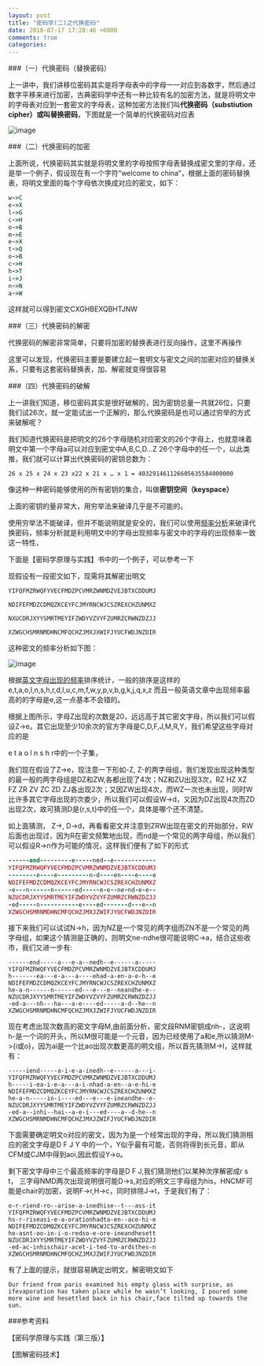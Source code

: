 ```yaml
---
layout: post
title: "密码学(二)之代换密码"
date: 2018-07-17 17:28:46 +0800
comments: true
categories: 
---
```


###（一）代换密码（替换密码）

上一讲中，我们讲移位密码其实是将字母表中的字母一一对应到各数字，然后通过数字平移来进行加密，古典密码学中还有一种比较有名的加密方法，就是将明文中的字母表对应到一套密文的字母表，这种加密方法我们叫**代换密码（substiution cipher）**或叫**替换密码**，下图就是一个简单的代换密码对应表
<!-- more --> 

![image](http://upload-images.jianshu.io/upload_images/1796624-db5bd0e79f37103e?imageMogr2/auto-orient/strip%7CimageView2/2/w/1240)

###（二）代换密码的加密

上面所说，代换密码其实就是将明文里的字母按照字母表替换成密文里的字母，还是举一个例子，假设现在有一个字符“welcome to china”，根据上面的密码替换表，将明文里面的每个字母依次换成对应的密文，如下：

```ruby
w->C
e->X
l->G
c->H
o->B
m->E
e->X
t->Q
o->B
c->H
h->T
i->J
n->N
a->W
```

这样就可以得到密文CXGHBEXQBHTJNW

###（三）代换密码的解密

代换密码的解密非常简单，只要将加密的替换表进行反向操作，这里不再操作

这里可以发现，代换密码主要是要建立起一套明文与密文之间的加密对应的替换关系，只要有这套密码替换表，加、解密就变得很容易

###（四）代换密码的破解

上一讲我们知道，移位密码其实是很好破解的，因为密钥总量一共就26位，只要我们试26次，就一定能试出一个正解的，那么代换密码是也可以通过穷举的方式来破解呢？

我们知道代换密码是把明文的26个字母随机对应密文的26个字母上，也就意味着明文中第一个字母a可以对应到密文中A,B,C,D…Z 26个字母中的任一个，以此类推，我们就可以计算出代换密码的密钥总数为：
```
26 x 25 x 24 x 23 x22 x 21 x … x 1 = 403291461126605635584000000
```
像这种一种密码能够使用的所有密钥的集合，叫做**密钥空间（keyspace）**

上面的密钥的量非常大，用穷举法来破译几乎是不可能的。

使用穷举法不能破译，但并不能说明就是安全的，我们可以使用[频率分析](https://baike.baidu.com/item/%E5%AD%97%E6%AF%8D%E9%A2%91%E7%8E%87/9669044?fr=aladdin)来破译代换密码，频率分析就是利用明文中的字母出现频率与密文中的字母的出现频率一致这一特性，

下面是【密码学原理与实践】书中的一个例子，可以参考一下

现假设有一段密文如下，现需将其解密出明文
```
YIFQFMZRWQFYVECFMDZPCVMRZWNMDZVEJBTXCDDUMJ

NDIFEFMDZCDMQZKCEYFCJMYRNCWJCSZREXCHZUNMXZ

NXUCDRJXYYSMRTMEYIFZWDYVZVYFZUMRZCRWNZDZJJ

XZWGCHSMRNMDHNCMFQCHZJMXJXWIFJYUCFWDJNZDIR
```
这种密文的频率分析如下图：

![image](http://upload-images.jianshu.io/upload_images/1796624-3e73907eab25c8f3?imageMogr2/auto-orient/strip%7CimageView2/2/w/1240)

根据[英文字母出现的频率](https://zh.wikipedia.org/wiki/%E5%AD%97%E6%AF%8D%E9%A2%91%E7%8E%87)排序统计，一般的排序是这样的e,t,a,o,I,n,s,h,r,d,l,u,c,m,f,w,y,p,v,b,g,k,j,q,x,z 而且一般英语文章中出现频率最高的的字母是e,这一点基本不会错的。

根据上图所示，字母Z出现的次数是20，远远高于其它密文字母，所以我们可以假设Z->e。其它出现至少10余次的官方字母是C,D,F,J,M,R,Y，我们希望这些字母对应的是

e t a o l n s h r中的一个子集，

我们现在假设了Z->e，现注意一下形如-Z, Z-的两字母组，我们发现出现这种类型的最一般的两字母组是DZ和ZW,各都出现了4次；NZ和ZU出现3次，RZ HZ XZ FZ ZR ZV ZC ZD ZJ各出现2次；又因ZW出现4次，而WZ一次也未出现，同时W比许多其它字母出现的次娄少，所以我们可以假设W->d，又因为DZ出现4次而ZD出现2次，故可猜测D是{r,s,t}中的任一个，具体是哪个还不清楚。

如上面猜测， Z->, D->d，再看看密文并注意到ZRW出现在密文的开始部分，RW后面也出现过，因为R在密文频繁地出现，而nd是一个常见的两字母组，所以我们可以假设R->n作为可能的情况，这样我们便有了如下的形式
```ruby
------end---------e-----ned--e------------
YIFQFMZRWQFYVECFMDZPCVMRZWNMDZVEJBTXCDDUMJ
--------e----e---------n-d----en----e----e
NDIFEFMDZCDMQZKCEYFCJMYRNCWJCSZREXCHZUNMXZ
-e---n------n------ed-----e-e--ne-nd-e-e--
NZUCDRJXYYSMRTMEYIFZWDYVZVYFZUMRZCRWNZDZJJ
-ed-----n-----------e----ed-------d---e--n
XZWGCHSMRNMDHNCMFQCHZJMXJZWIFJYUCFWDJNZDIR
```
接下来我们可以试试N->h，因为NZ是一个常见的两字组而ZN不是一个常见的两字母组，如果这个猜测是正确的，则明文ne-ndhe很可能说明C->a，结合这些收市，我们又进一步有:
```
------end-----a---e-a--nedh--e------a-----
YIFQFMZRWQFYVECFMDZPCVMRZWNMDZVEJBTXCDDUMJ
h-------ea---e-a---a----ehad-a-en-a-e-h--e
NDIFEFMDZCDMQZKCEYFCJMYRNCWJCSZREXCHZUNMXZ
he-a-n------n------ed---e---e--neandhe-e--
NZUCDRJXYYSMRTMEYIFZWDYVZVYFZUMRZCRWNZDZJJ
-ed-a---nh---ha---a-e----ed-----a-d--he--n
XZWGCHSMRNMDHNCMFQCHZJMXJZWIFJYUCFWDJNZDIR
```
现在考虑出现次数高的密文字母M,由前面分析，密文段RNM密钥成nh-，这说明h-是一个词的开头，所以M很可能是一个元音，因为已经使用了a和e,所以猜测M->{i或o}，因为ai是一个比ao出现次数更高的明文组，所以首先猜测M->I，这样就有：
```
-----iend-----a-i-e-a-inedh--e------a---i-
YIFQFMZRWQFYVECFMDZPCVMRZWNMDZVEJBTXCDDUMJ
h-----i-ea-i-e-a---a-i-nhad-a-en--a-e-hi-e
NDIFEFMDZCDMQZKCEYFCJMYRNCWJCSZREXCHZUNMXZ
he-a-n-----in-i----ed---e---e-ineandhe--e-
NZUCDRJXYYSMRTMEYIFZWDYVZVYFZUMRZCRWNZDZJJ
-ed-a--inhi--hai--a-e-i---ed----a--d-he--n
XZWGCHSMRNMDHNCMFQCHZJMXJZWIFJYUCFWDJNZDIR
```
下面需要确定明文o对应的密文，因为为是一个经常出现的字母，所以我们猜测相应的密文字母是D F J Y 中的一个，Y似乎最有可能，否则将得到长元音，即从CFM或CJM中得到aoi,因此假设Y->o。

剩下密文字母中三个最高频率的字母是D F J,我们猜测他们以某种次序解密成r s t， 三字母NMD两次出现说明很可能D->s,对应的明文三字母组为his，HNCMF可能是chair的加密，说明F->r,H->c，同时排除J->t，于是我们有了：
```
o-r-riend-ro--arise-a-inedhise--t---ass-it
YIFQFMZRWQFYVECFMDZPCVMRZWNMDZVEJBTXCDDUMJ
hs-r-riseasi-e-a-orationhadta-en--ace-hi-e
NDIFEFMDZCDMQZKCEYFCJMYRNCWJCSZREXCHZUNMXZ
he-asnt-oo-in-i-o-redso-e-ore-ineandhesett
NZUCDRJXYYSMRTMEYIFZWDYVZVYFZUMRZCRWNZDZJJ
-ed-ac-inhischair-acet-i-ted-to-ardsthes-n
XZWGCHSMRNMDHNCMFQCHZJMXJZWIFJYUCFWDJNZDIR
```
有了上面的提示，就很容易确定出明文，解密明文如下
```
Our friend from paris examined his empty glass with surprise, as ifevaporation has taken place while he wasn’t looking, I poured some more wine and hesettled back in his chair,face tilted up towards the sun.
```
###参考资料

【密码学原理与实践（第三版）】

【图解密码技术】
